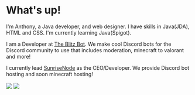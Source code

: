 <h1>What's up!</h1>
<p> I'm Anthony, a Java developer, and web designer. I have skills in Java(JDA), HTML and CSS. I'm currently learning Java(Spigot).

<p>I am a Developer at <a href="https://theblitzbot.com">The Blitz Bot</a>. We make cool Discord bots for the Discord community to use that includes moderation, minecraft to valorant and more! </p>

<p>I currently lead <a href="https://sunrisenode.live">SunriseNode</a> as the CEO/Developer. We provide Discord bot hosting and soon minecraft hosting!</p>
  
<img align="center" src="https://github-readme-stats.vercel.app/api//?username=JTXOfficial&theme=gruvbox&include_all_commits=true&count_private=true" />
<img align="center" src="https://github-readme-stats.vercel.app/api/top-langs/?username=JTXOfficial&theme=gruvbox&include_all_commits=true&count_private=true" /> 


